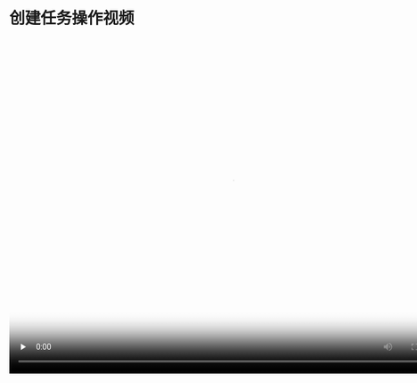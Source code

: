 # 创建任务操作视频

<video id="video" width="800" height="600" controls="" preload="none" poster="http://om2bks7xs.bkt.clouddn.com/2017-08-26-Markdown-Advance-Video.jpg">
<source id="mp4" src="http://portal1.proya.com:9090/创建任务.mp4" type="video/mp4">
</video>
